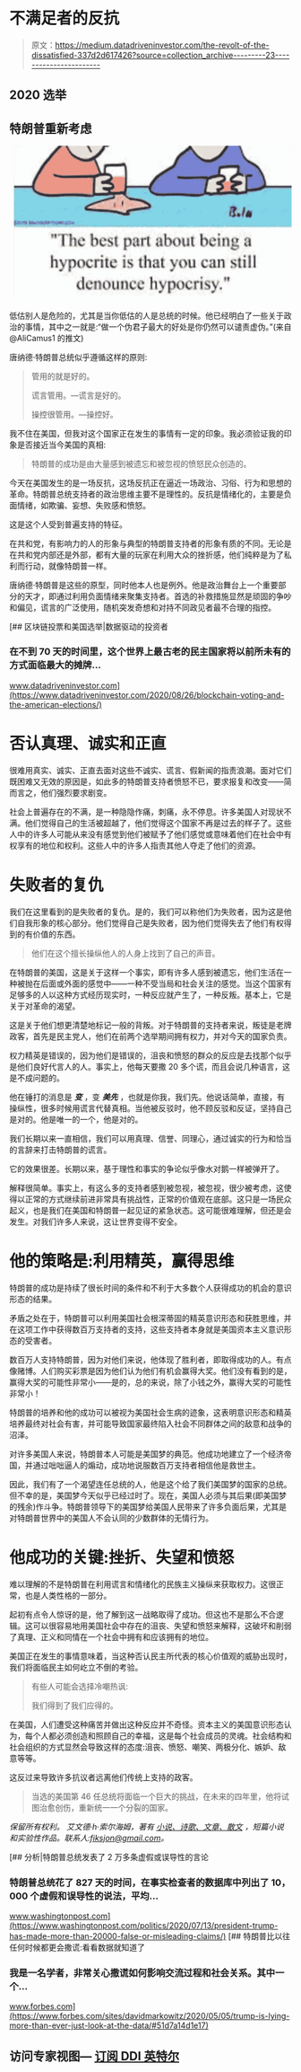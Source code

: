 # 不满足者的反抗

> 原文：<https://medium.datadriveninvestor.com/the-revolt-of-the-dissatisfied-337d2d617426?source=collection_archive---------23----------------------->

## 2020 选举

## 特朗普重新考虑

![](img/ef90d8aaa67946e948d7a7115813f71c.png)

低估别人是危险的，尤其是当你低估的人是总统的时候。他已经明白了一些关于政治的事情，其中之一就是:“做一个伪君子最大的好处是你仍然可以谴责虚伪。”(来自@AliCamus1 的推文)

唐纳德·特朗普总统似乎遵循这样的原则:

> 管用的就是好的。
> 
> 谎言管用。—谎言是好的。
> 
> 操控很管用。—操控好。

我不住在美国，但我对这个国家正在发生的事情有一定的印象。我必须验证我的印象是否接近当今美国的真相:

> 特朗普的成功是由大量感到被遗忘和被忽视的愤怒民众创造的。

今天在美国发生的是一场反抗，这场反抗正在逼近一场政治、习俗、行为和思想的革命。特朗普总统支持者的政治思维主要不是理性的。反抗是情绪化的，主要是负面情绪，如欺骗、妄想、失败感和愤怒。

这是这个人受到普遍支持的特征。

在共和党，有影响力的人的形象与典型的特朗普支持者的形象有质的不同。无论是在共和党内部还是外部，都有大量的玩家在利用大众的挫折感，他们纯粹是为了私利而行动，就像特朗普一样。

唐纳德·特朗普是这些的原型，同时他本人也是例外。他是政治舞台上一个重要部分的天才，即通过利用负面情绪来聚集支持者。首选的补救措施显然是顽固的争吵和偏见，谎言的广泛使用，随机突发奇想和对持不同政见者最不合理的指控。

[](https://www.datadriveninvestor.com/2020/08/26/blockchain-voting-and-the-american-elections/) [## 区块链投票和美国选举|数据驱动的投资者

### 在不到 70 天的时间里，这个世界上最古老的民主国家将以前所未有的方式面临最大的摊牌…

www.datadriveninvestor.com](https://www.datadriveninvestor.com/2020/08/26/blockchain-voting-and-the-american-elections/) 

# 否认真理、诚实和正直

很难用真实、诚实、正直去面对这些不诚实、谎言、假新闻的指责浪潮。面对它们既困难又无效的原因是，如此多的特朗普支持者愤怒不已，要求报复和改变——简而言之，他们强烈要求剧变。

社会上普遍存在的不满，是一种隐隐作痛，刺痛，永不停息。许多美国人对现状不满。他们觉得自己的生活被超越了，他们觉得这个国家不再是过去的样子了。这些人中的许多人可能从来没有感觉到他们被赋予了他们感觉或意味着他们在社会中有权享有的地位和权利。这些人中的许多人指责其他人夺走了他们的资源。

# 失败者的复仇

我们在这里看到的是失败者的复仇。是的，我们可以称他们为失败者，因为这是他们自我形象的核心部分。他们觉得自己是失败者，因为他们觉得失去了他们有权得到的有价值的东西。

> 他们在这个擅长操纵他人的人身上找到了自己的声音。

在特朗普的美国，这是关于这样一个事实，即有许多人感到被遗忘，他们生活在一种被抛在后面或外面的感觉中——一种不受当局和社会关注的感觉。当这个国家有足够多的人以这种方式经历现实时，一种反应就产生了，一种反叛。基本上，它是关于对革命的渴望。

这是关于他们想更清楚地标记一般的背叛。对于特朗普的支持者来说，叛徒是老牌政客，首先是民主党人，他们在前两个选举期间拥有权力，并对今天的国家负责。

权力精英是错误的，因为他们是错误的，沮丧和愤怒的群众的反应是去找那个似乎是他们良好代言人的人。事实上，他每天要撒 20 多个谎，而且会说几种语言，这是不成问题的。

他在锤打的消息是 ***变*** ，变 ***美先*** ，也就是你我，我们先。他说话简单，直接，有操纵性，很多时候用谎言代替真相。当他被反驳时，他不顾反驳和反证，坚持自己是对的。他是唯一的一个，他是对的。

我们长期以来一直相信，我们可以用真理、信誉、同理心，通过诚实的行为和恰当的言辞来打击特朗普的谎言。

它的效果很差。长期以来，基于理性和事实的争论似乎像水对鹅一样被弹开了。

解释很简单。事实上，有这么多的支持者感到被忽视，被忽视，很少被考虑，这使得以正常的方式继续前进非常具有挑战性，正常的价值观在底部。这只是一场民众起义，也是我们在美国和特朗普一起见证的紧急状态。这可能很难理解，但还是会发生。对我们许多人来说，这让世界变得不安全。

# 他的策略是:利用精英，赢得思维

特朗普的成功是持续了很长时间的条件和不利于大多数个人获得成功的机会的意识形态的结果。

矛盾之处在于，特朗普可以利用美国社会根深蒂固的精英意识形态和获胜思维，并在这项工作中获得数百万支持者的支持，这些支持者本身就是美国资本主义意识形态的受害者。

数百万人支持特朗普，因为对他们来说，他体现了胜利者，即取得成功的人。有点像赌博。人们购买彩票是因为他们认为他们有机会赢得大奖。他们没有看到的是，赢得大奖的可能性非常小——是的，总的来说，除了小钱之外，赢得大奖的可能性非常小！

特朗普的培养和他的成功可以被视为美国社会生病的迹象，这表明意识形态和精英培养最终对社会有害，并可能导致国家最终陷入社会不同群体之间的敌意和战争的沼泽。

对许多美国人来说，特朗普本人可能是美国梦的典范。他成功地建立了一个经济帝国，并通过咄咄逼人的煽动，成功地说服数百万支持者相信他是救世主。

因此，我们有了一个渴望连任总统的人，他是这个给了我们美国梦的国家的总统。但不幸的是，美国梦今天似乎已经过时了。现在，美国人必须与其后果(即美国梦的残余)作斗争。特朗普领导下的美国梦给美国人民带来了许多负面后果，尤其是对特朗普世界中的美国人不会认同的少数群体的无情行为。

# 他成功的关键:挫折、失望和愤怒

难以理解的不是特朗普在利用谎言和情绪化的民族主义操纵来获取权力。这很正常，也是人类性格的一部分。

起初有点令人惊讶的是，他了解到这一战略取得了成功。但这也不是那么不合逻辑。这可以很容易地用美国社会中存在的沮丧、失望和愤怒来解释，这破坏和削弱了真理、正义和同情在一个社会中拥有和应该拥有的地位。

美国正在发生的事情意味着，当这种否认民主所代表的核心价值观的威胁出现时，我们将面临民主如何屹立不倒的考验。

> 有些人可能会选择冷嘲热讽:
> 
> 我们得到了我们应得的。

在美国，人们遭受这种痛苦并做出这种反应并不奇怪。资本主义的美国意识形态认为，每个人都必须创造和照顾自己的幸福，这是每个社会成员的灵魂。社会结构和社会组织的方式显然会导致这样的态度:沮丧、愤怒、嘲笑、两极分化、嫉妒、敌意等等。

这反过来导致许多抗议者远离他们传统上支持的政客。

> 当选的美国第 46 任总统将面临一个巨大的挑战，在未来的四年里，他将试图治愈创伤，重新统一一个分裂的国家。

*保留所有权利。* *艾文德·h·索尔海姆，著有* [*小说、诗歌、文章、散文*](https://www.amazon.com/-/e/B08B7ZX3Z2) *，短篇小说和实验性作品。联系人:fiksjon@gmail.com。*

[](https://www.washingtonpost.com/politics/2020/07/13/president-trump-has-made-more-than-20000-false-or-misleading-claims/) [## 分析|特朗普总统发表了 2 万多条虚假或误导性的言论

### 特朗普总统花了 827 天的时间，在事实检查者的数据库中列出了 10，000 个虚假和误导性的说法，平均…

www.washingtonpost.com](https://www.washingtonpost.com/politics/2020/07/13/president-trump-has-made-more-than-20000-false-or-misleading-claims/) [](https://www.forbes.com/sites/davidmarkowitz/2020/05/05/trump-is-lying-more-than-ever-just-look-at-the-data/#51d7a14d1e17) [## 特朗普比以往任何时候都更会撒谎:看看数据就知道了

### 我是一名学者，非常关心撒谎如何影响交流过程和社会关系。其中一个…

www.forbes.com](https://www.forbes.com/sites/davidmarkowitz/2020/05/05/trump-is-lying-more-than-ever-just-look-at-the-data/#51d7a14d1e17) 

## 访问专家视图— [订阅 DDI 英特尔](https://datadriveninvestor.com/ddi-intel)
